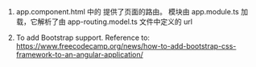 1. app.component.html 中的 <router-outlet> 提供了页面的路由。 <router-outlet> 模块由 app.module.ts 加载，它解析了由 app-routing.model.ts 文件中定义的 url



2. To add Bootstrap support. Reference to: https://www.freecodecamp.org/news/how-to-add-bootstrap-css-framework-to-an-angular-application/

